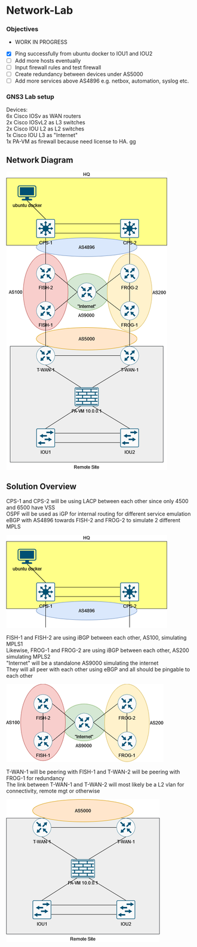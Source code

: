 # Network-Lab

### Objectives  
- WORK IN PROGRESS
- [x] Ping successfully from ubuntu docker to IOU1 and IOU2  
- [ ] Add more hosts eventually  
- [ ] Input firewall rules and test firewall  
- [ ] Create redundancy between devices under AS5000  
- [ ] Add more services above AS4896 e.g. netbox, automation, syslog etc.

### GNS3 Lab setup

Devices:  
6x Cisco IOSv as WAN routers  
2x Cisco IOSvL2 as L3 switches  
2x Cisco IOU L2 as L2 switches  
1x Cisco IOU L3 as "Internet"  
1x PA-VM as firewall because need license to HA. gg 

## Network Diagram  
![alt text](https://github.com/ExactExtra/Network-Lab/blob/main/Diagrams/Network%20Lab%20v1.png)


## Solution Overview  
CPS-1 and CPS-2 will be using LACP between each other since only 4500 and 6500 have VSS  
OSPF will be used as iGP for internal routing for different service emulation    
eBGP with AS4896 towards FISH-2 and FROG-2 to simulate 2 different MPLS  

![alt text](https://github.com/ExactExtra/Network-Lab/blob/main/Diagrams/HQ%20compartment.png)  

FISH-1 and FISH-2 are using iBGP between each other, AS100, simulating MPLS1  
Likewise, FROG-1 and FROG-2 are using iBGP between each other, AS200 simulating MPLS2  
"Internet" will be a standalone AS9000 simulating the internet  
They will all peer with each other using eBGP and all should be pingable to each other  

![alt text](https://github.com/ExactExtra/Network-Lab/blob/main/Diagrams/ISP%20compartment.png)  

T-WAN-1 will be peering with FISH-1 and T-WAN-2 will be peering with FROG-1 for redundancy  
The link between T-WAN-1 and T-WAN-2 will most likely be a L2 vlan for connectivity, remote mgt or otherwise  

![alt text](https://github.com/ExactExtra/Network-Lab/blob/main/Diagrams/Remote%20site%20compartment.png)
